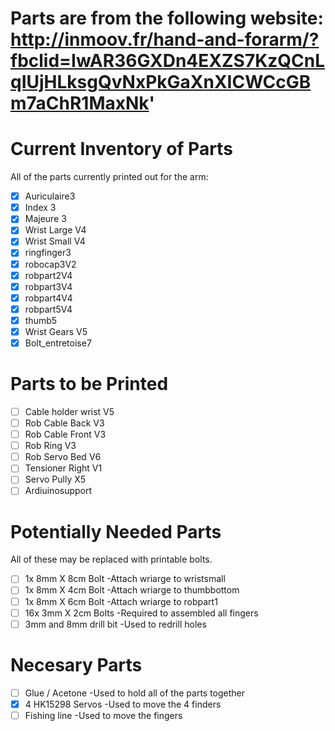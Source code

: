# Parts are from the following website: http://inmoov.fr/hand-and-forarm/?fbclid=IwAR36GXDn4EXZS7KzQCnLqIUjHLksgQvNxPkGaXnXICWCcGBm7aChR1MaxNk'

# Current Inventory of Parts
All of the parts currently printed out for the arm:
- [x] Auriculaire3 
- [x] Index 3
- [x] Majeure 3
- [x] Wrist Large V4
- [x] Wrist Small V4
- [x] ringfinger3
- [x] robocap3V2
- [x] robpart2V4
- [x] robpart3V4
- [x] robpart4V4
- [x] robpart5V4
- [x] thumb5
- [x] Wrist Gears V5
- [x] Bolt_entretoise7

# Parts to be Printed
- [ ] Cable holder wrist V5
- [ ] Rob Cable Back V3
- [ ] Rob Cable Front V3
- [ ] Rob Ring V3
- [ ] Rob Servo Bed V6
- [ ] Tensioner Right V1 
- [ ] Servo Pully X5
- [ ] Ardiuinosupport 

# Potentially Needed Parts
All of these may be replaced with printable bolts.
- [ ] 1x 8mm X 8cm Bolt
    -Attach wriarge to wristsmall
- [ ] 1x 8mm X 4cm Bolt
    -Attach wriarge to thumbbottom
- [ ] 1x 8mm X 6cm Bolt
    -Attach wriarge to robpart1
- [ ] 16x 3mm X 2cm Bolts
    -Required to assembled all fingers
- [ ] 3mm and 8mm drill bit
    -Used to redrill holes

# Necesary Parts
- [ ] Glue / Acetone
    -Used to hold all of the parts together
- [x] 4 HK15298 Servos
    -Used to move the 4 finders
- [ ] Fishing line
    -Used to move the fingers
